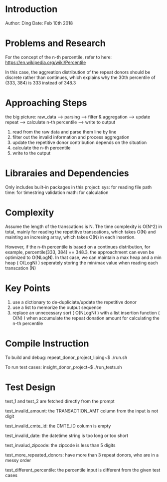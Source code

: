 # Introduction

Author: Ding
Date: Feb 10th 2018

# Problems and Research
For the concept of the n-th percentile, refer to here: https://en.wikipedia.org/wiki/Percentile

In this case, the aggreation distribution of the repeat donors should be discrete rather than continues, which explains why the 30th percentile of (333, 384) is 333 instead of 348.3


# Approaching Steps
the big picture:
    raw_data --> parsing --> filter & aggregation --> update repeat --> calculate n-th percentile --> write to output

1. read from the raw data and parse them line by line 
2. filter out the invalid information and process aggregation
3. update the repetitive donor contribution depends on the situation
4. calculate the n-th percentile
5. write to the output

# Libraraies and Dependencies 
Only includes built-in packages in this project:
sys: for reading file path
time: for timestring validation
math: for calculation

# Complexity 
Assume the length of the transcations is N. The time complexity is O(N^2) in total, mainly for reading the repetitive transcations, which takes O(N) and mainting an incresing array, which takes O(N) in each insertion. 

However, if the n-th percentile is based on a continues distribution, for example, percentile(333, 384) == 348.3, the approachment can even be optimized to O(NLogN). In that case, we can maintain a max heap and a min heap ( O(LogN) ) seperately storing the min/max value when reading each transcation (N)

# Key Points
1. use a dictionary to de-dupliciate/update the repetitive donor
2. use a list to memorize the output sequence
3. replace an unnecessary sort ( O(NLogN) ) with a list insertion function ( O(N) ) when accumulate the repeat donation amount for calculating the n-th percentile 


# Compile Instruction
To build and debug: 
repeat_donor_project_liping~$ ./run.sh

To run test cases:
insight_donor_project~$ ./run_tests.sh

# Test Design
test_1 and test_2 are fetched directly from the prompt

test_invalid_amount: the TRANSACTION_AMT column from the input is not digit

test_invalid_cmte_id: the CMTE_ID column is empty

test_invalid_date: the datetime string is too long or too short

test_invalud_zipcode: the zipcode is less than 5 digits

test_more_repeated_donors: have more than 3 repeat donors, who are in a messy order

test_different_percentile: the percentile input is different from the given test cases
